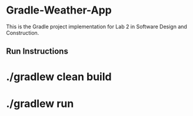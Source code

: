 # Gradle-Weather-App
This is the Gradle project implementation for Lab 2 in Software Design and Construction.

## Run Instructions
# ./gradlew clean build
# ./gradlew run
